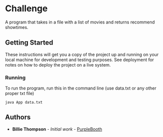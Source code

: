 # Challenge

A program that takes in a file with a list of movies and returns recommend showtimes. 

## Getting Started

These instructions will get you a copy of the project up and running on your local machine for development and testing purposes. See deployment for notes on how to deploy the project on a live system.

### Running

To run the program, run this in the command line (use data.txt or any other proper txt file)
```
java App data.txt
```

## Authors

* **Billie Thompson** - *Initial work* - [PurpleBooth](https://github.com/PurpleBooth)
